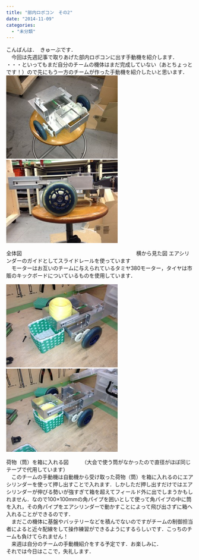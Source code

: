 ```yaml
---
title: "部内ロボコン　その2"
date: "2014-11-09"
categories: 
  - "未分類"
---
```


こんばんは．　きゅーぶです．  
　今回は先週記事で取りあげた部内ロボコンに出す手動機を紹介します． ・・・といってもまだ自分のチームの機体はまだ完成していない（あとちょっとです！）ので先にもう一方のチームが作った手動機を紹介したいと思います．  
[![写真 1 (1)](images/d0720b4499a0042e742a46e40e656d95-300x224.jpg)](http://www.fortefibre.net/blog/wp-content/uploads/2014/11/d0720b4499a0042e742a46e40e656d95.jpg) [![写真 2](images/d97c50263c64191b4a87e849b78211fe-300x224.jpg)](http://www.fortefibre.net/blog/wp-content/uploads/2014/11/d97c50263c64191b4a87e849b78211fe.jpg)

全体図　　　　　　　　　　　　　　　　　　　　　　横から見た図 エアシリンダーのガイドとしてスライドレールを使っています  
　モーターはお互いのチームに与えられているタミヤ380モーター，タイヤは市販のキックボードについているものを使用しています．

  
[![写真 1 (2)](images/bf60b31628032e7cc3b248791d8ed7a9-300x224.jpg)![写真 2 (1)](images/8a9bc7ba60b5716ec5e50eeebd8e05b7-300x224.jpg)](http://www.fortefibre.net/blog/wp-content/uploads/2014/11/8a9bc7ba60b5716ec5e50eeebd8e05b7.jpg)

荷物（筒）を箱に入れる図　　　（大会で使う筒がなかったので直径がほぼ同じテープで代用しています）  
　このチームの手動機は自動機から受け取った荷物（筒）を箱に入れるのにエアシリンダーを使って押し出すことで入れます．しかしただ押し出すだけではエアシリンダーが伸びる勢いが強すぎて箱を超えてフィールド外に出でしまうかもしれません．なので100×100mmの角パイプを囲いとして使って角パイプの中に筒を入れ，その角パイプをエアシリンダーで動かすことによって飛び出さずに箱へ入れることができるのです．  
　まだこの機体に基盤やバッテリーなどを積んでないのですがチームの制御担当者によると近々配線をして操作練習ができるようにするらしいです．こっちのチームも負けてられません！  
　来週は自分のチームの手動機紹介をする予定です．お楽しみに．  
それでは今日はここで，失礼します．
